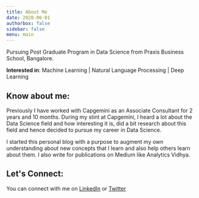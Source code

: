 ```yaml
---
title: About Me
date: 2020-06-01
authorbox: false
sidebar: false
menu: main
---
```


Pursuing Post Graduate Program in Data Science from Praxis Business School, Bangalore.

**Interested in**: Machine Learning | Natural Language Processing | Deep Learning

## Know about me:

Previously I have worked with Capgemini as an Associate Consultant for 2 years and 10 months. During my stint at Capgemini, I heard a lot about the Data Science field and how interesting it is, did a bit research about this field and hence decided to pursue my career in Data Science.

I started this personal blog with a purpose to augment my own understanding about new concepts that I learn and also help others learn about them. I also write for publications on Medium like Analytics Vidhya.

## Let's Connect:

You can connect with me on [LinkedIn](https://www.linkedin.com/in/vighnesh-tamse-97812973/) or [Twitter](https://twitter.com/vighneshutamse) 